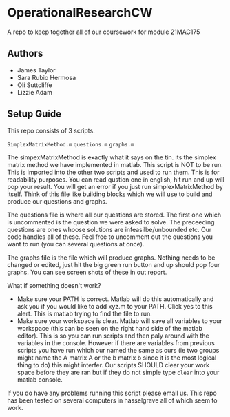 # OperationalResearchCW
A repo to keep together all of our coursework for module 21MAC175
## Authors
- James Taylor
- Sara Rubio Hermosa
- Oli Suttcliffe
- Lizzie Adam

## Setup Guide
This repo consists of 3 scripts.

`SimplexMatrixMethod.m`
`questions.m`
`graphs.m`

The simpexMatrixMethod is exactly what it says on the tin. its the simplex matrix method we have implemented in matlab. This script is NOT to be run. This is imported into the other two scripts and used to run them. This is for readability purposes. You can read qustion one in english, hit run and up will pop your result. You will get an error if you just run simplexMatrixMethod by itself. Think of this file like building blocks which we will use to build and produce our questions and graphs.

The questions file is where all our questions are stored. The first one which is uncommented is the question we were asked to solve. The preceeding questions are ones whoose solutions are infeasilbe/unbounded etc. Our code handles all of these. Feel free to uncomment out the questions you want to run (you can several questions at once).

The graphs file is the file which will produce graphs. Nothing needs to be changed or edited, just hit the big green run button and up should pop four graphs. You can see screen shots of these in out report.

What if something doesn't work?

- Make sure your PATH is correct. Matlab will do this automatically and ask you if you would like to add xyz.m to your PATH. Click yes to this alert. This is matlab trying to find the file to run.
- Make sure your workspace is clear. Matlab will save all variables to your workspace (this can be seen on the right hand side of the matlab editor). This is so you can run scripts and then paly around with the variables in the console. However if there are variables from previous scripts you have run which our named the same as ours (ie two groups might name the A matrix A or the b matrix b since it is the most logical thing to do) this might interfer. Our scripts SHOULD clear your work space before they are ran but if they do not simple type `clear` into your matlab console. 

If you do have any problems running this script please email us. This repo has been tested on several computers in hasselgrave all of which seem to work. 


